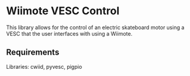 # Wiimote VESC Control
This library allows for the control of an electric skateboard motor using a VESC that the user interfaces with using a Wiimote.

## Requirements
Libraries: cwiid, pyvesc, pigpio
